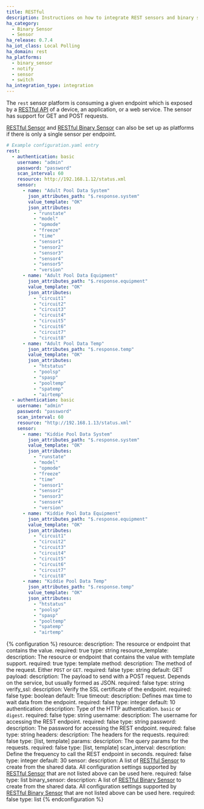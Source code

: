 ```yaml
---
title: RESTful
description: Instructions on how to integrate REST sensors and binary sensors into Home Assistant.
ha_category:
  - Binary Sensor
  - Sensor
ha_release: 0.7.4
ha_iot_class: Local Polling
ha_domain: rest
ha_platforms:
  - binary_sensor
  - notify
  - sensor
  - switch
ha_integration_type: integration
---
```


The `rest` sensor platform is consuming a given endpoint which is exposed by a [RESTful API](https://en.wikipedia.org/wiki/Representational_state_transfer) of a device, an application, or a web service. The sensor has support for GET and POST requests.

[RESTful Sensor](/integrations/sensor.rest) and [RESTful Binary Sensor](/integrations/binary_sensor.rest) can also be set up as platforms if there is only a single sensor per endpoint.

```yaml
# Example configuration.yaml entry
rest:
  - authentication: basic
    username: "admin"
    password: "password"
    scan_interval: 60
    resource: http://192.168.1.12/status.xml
    sensor:
      - name: "Adult Pool Data System"
        json_attributes_path: "$.response.system"
        value_template: "OK"
        json_attributes:
          - "runstate"
          - "model"
          - "opmode"
          - "freeze"
          - "time"
          - "sensor1"
          - "sensor2"
          - "sensor3"
          - "sensor4"
          - "sensor5"
          - "version"
      - name: "Adult Pool Data Equipment"
        json_attributes_path: "$.response.equipment"
        value_template: "OK"
        json_attributes:
          - "circuit1"
          - "circuit2"
          - "circuit3"
          - "circuit4"
          - "circuit5"
          - "circuit6"
          - "circuit7"
          - "circuit8"
      - name: "Adult Pool Data Temp"
        json_attributes_path: "$.response.temp"
        value_template: "OK"
        json_attributes:
          - "htstatus"
          - "poolsp"
          - "spasp"
          - "pooltemp"
          - "spatemp"
          - "airtemp"
  - authentication: basic
    username: "admin"
    password: "password"
    scan_interval: 60
    resource: "http://192.168.1.13/status.xml"
    sensor:
      - name: "Kiddie Pool Data System"
        json_attributes_path: "$.response.system"
        value_template: "OK"
        json_attributes:
          - "runstate"
          - "model"
          - "opmode"
          - "freeze"
          - "time"
          - "sensor1"
          - "sensor2"
          - "sensor3"
          - "sensor4"
          - "version"
      - name: "Kiddie Pool Data Equipment"
        json_attributes_path: "$.response.equipment"
        value_template: "OK"
        json_attributes:
          - "circuit1"
          - "circuit2"
          - "circuit3"
          - "circuit4"
          - "circuit5"
          - "circuit6"
          - "circuit7"
          - "circuit8"
      - name: "Kiddie Pool Data Temp"
        json_attributes_path: "$.response.temp"
        value_template: "OK"
        json_attributes:
          - "htstatus"
          - "poolsp"
          - "spasp"
          - "pooltemp"
          - "spatemp"
          - "airtemp"
```

{% configuration %}
resource:
  description: The resource or endpoint that contains the value.
  required: true
  type: string
resource_template:
  description: The resource or endpoint that contains the value with template support.
  required: true
  type: template
method:
  description: The method of the request. Either `POST` or `GET`.
  required: false
  type: string
  default: GET
payload:
  description: The payload to send with a POST request. Depends on the service, but usually formed as JSON.
  required: false
  type: string
verify_ssl:
  description: Verify the SSL certificate of the endpoint.
  required: false
  type: boolean
  default: True
timeout:
  description: Defines max time to wait data from the endpoint.
  required: false
  type: integer
  default: 10
authentication:
  description:  Type of the HTTP authentication. `basic` or `digest`.
  required: false
  type: string
username:
  description: The username for accessing the REST endpoint.
  required: false
  type: string
password:
  description: The password for accessing the REST endpoint.
  required: false
  type: string
headers:
  description: The headers for the requests.
  required: false
  type: [list, template]
params:
  description: The query params for the requests.
  required: false
  type: [list, template]
scan_interval:
  description: Define the frequency to call the REST endpoint in seconds.
  required: false
  type: integer
  default: 30
sensor:
  description: A list of [RESTful Sensor](/integrations/sensor.rest) to create from the shared data. All configuration settings supported by [RESTful Sensor](/integrations/sensor.rest#configuration-variables) that are not listed above can be used here.
  required: false
  type: list
binary_sensor:
  description: A list of [RESTful Binary Sensor](/integrations/binary_sensor.rest) to create from the shared data. All configuration settings supported by [RESTful Binary Sensor](/integrations/binary_sensor.rest#configuration-variables) that are not listed above can be used here.
  required: false
  type: list
{% endconfiguration %}
